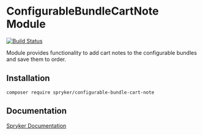 # ConfigurableBundleCartNote Module
[![Build Status](https://travis-ci.org/spryker/configurable-bundle-cart-note.svg)](https://travis-ci.org/spryker/configurable-bundle-cart-note)

Module provides functionality to add cart notes to the configurable bundles and save them to order.

## Installation

```
composer require spryker/configurable-bundle-cart-note
```

## Documentation

[Spryker Documentation](https://documentation.spryker.com/module_guide/overview.htm)
